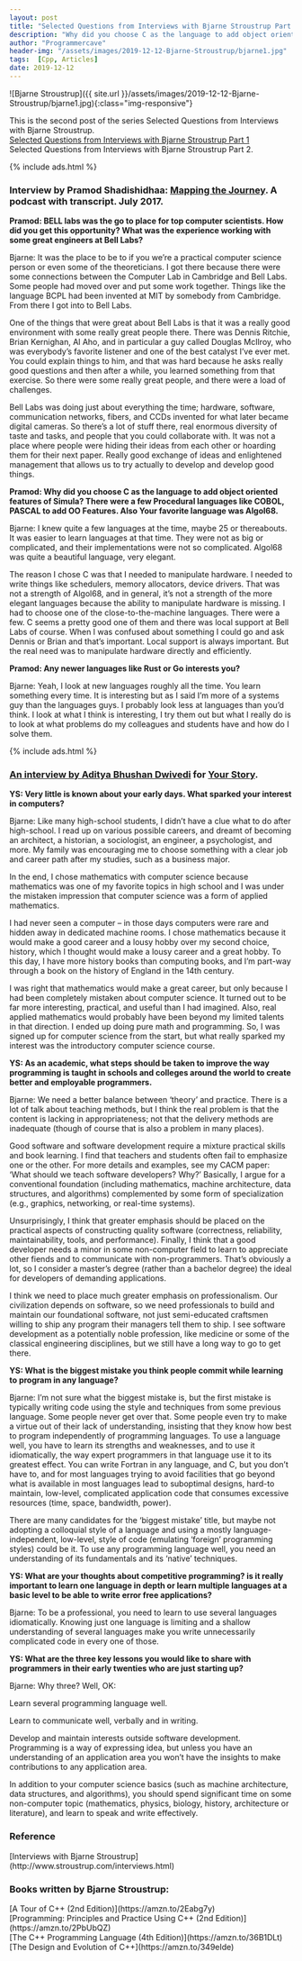```yaml
---
layout: post
title: "Selected Questions from Interviews with Bjarne Stroustrup Part 2| Creator of C++"
description: "Why did you choose C as the language to add object oriented features of Simula? There were a few Procedural languages like COBOL, PASCAL to add OO Features. Also Your favorite language was Algol68.Bjarne: I knew quite a few languages at the time, maybe 25 or thereabouts. It was easier to learn languages at that time. They were not as big or complicated, and their implementations were not so complicated. Algol68 was quite a beautiful language, very elegant.The reason I chose C was that I needed to manipulate hardware. I needed to write things like schedulers, memory allocators, device drivers."
author: "Programmercave"
header-img: "/assets/images/2019-12-12-Bjarne-Stroustrup/bjarne1.jpg"
tags:  [Cpp, Articles]
date: 2019-12-12
---
```




![Bjarne Stroustrup]({{ site.url }}/assets/images/2019-12-12-Bjarne-Stroustrup/bjarne1.jpg){:class="img-responsive"}

This is the second post of the series Selected Questions from Interviews with Bjarne Stroustrup.<br/>
[Selected Questions from Interviews with Bjarne Stroustrup Part 1]({{site.url}}/blog/2019/12/12/Selected-Questions-from-Interviews-with-Bjarne-Stroustrup-Inventor-of-Cpp)<br/>
Selected Questions from Interviews with Bjarne Stroustrup Part 2.

{% include ads.html %}<br/>

### Interview by Pramod Shadishidhaa: [Mapping the Journey](https://www.mappingthejourney.com/single-post/Interview-with-Bjarne-Stroustrup). A podcast with transcript. July 2017. 

**Pramod: BELL labs was the go to place for top computer scientists. How did you get this opportunity? What was the experience working with some great engineers at Bell Labs?**

Bjarne: It was the place to be to if you we’re a practical computer science person or even some of the theoreticians. I got there because there were some connections between the Computer Lab in Cambridge and Bell Labs. Some people had moved over and put some work together. Things like the language BCPL had been invented at MIT by somebody from Cambridge. From there I got into to Bell Labs.

One of the things that were great about Bell Labs is that it was a really good environment with some really great people there. There was Dennis Ritchie, Brian Kernighan, Al Aho, and in particular a guy called Douglas McIlroy, who was everybody’s favorite listener and one of the best catalyst I’ve ever met. You could explain things to him, and that was hard because he asks really good questions and then after a while, you learned something from that exercise. So there were some really great people, and there were a load of challenges.

Bell Labs was doing just about everything the time; hardware, software, communication networks, fibers, and CCDs invented for what later became digital cameras. So there’s a lot of stuff there, real enormous diversity of taste and tasks, and people that you could collaborate with. It was not a place where people were hiding their ideas from each other or hoarding them for their next paper. Really good exchange of ideas and enlightened management that allows us to try actually to develop and develop good things.

**Pramod: Why did you choose C as the language to add object oriented features of Simula? There were a few Procedural languages like COBOL, PASCAL to add OO Features. Also Your favorite language was Algol68.**

Bjarne: I knew quite a few languages at the time, maybe 25 or thereabouts. It was easier to learn languages at that time. They were not as big or complicated, and their implementations were not so complicated. Algol68 was quite a beautiful language, very elegant.

The reason I chose C was that I needed to manipulate hardware. I needed to write things like schedulers, memory allocators, device drivers. That was not a strength of Algol68, and in general, it’s not a strength of the more elegant languages because the ability to manipulate hardware is missing. I had to choose one of the close-to-the-machine languages. There were a few. C seems a pretty good one of them and there was local support at Bell Labs of course. When I was confused about something I could go and ask Dennis or Brian and that’s important. Local support is always important. But the real need was to manipulate hardware directly and efficiently.

**Pramod: Any newer languages like Rust or Go interests you?**

Bjarne: Yeah, I look at new languages roughly all the time. You learn something every time. It is interesting but as I said I’m more of a systems guy than the languages guys. I probably look less at languages than you’d think. I look at what I think is interesting, I try them out but what I really do is to look at what problems do my colleagues and students have and how do I solve them.

{% include ads.html %}<br/>

### [An interview by Aditya Bhushan Dwivedi](http://yourstory.com/2013/12/bjarne-stroustrup-interview/) for [Your Story](http://yourstory.com/). 

**YS: Very little is known about your early days. What sparked your interest in computers?**

Bjarne: Like many high-school students, I didn’t have a clue what to do after high-school. I read up on various possible careers, and dreamt of becoming an architect, a historian, a sociologist, an engineer, a psychologist, and more. My family was encouraging me to choose something with a clear job and career path after my studies, such as a business major. 

In the end, I chose mathematics with computer science because mathematics was one of my favorite topics in high school and I was under the mistaken impression that computer science was a form of applied mathematics. 

I had never seen a computer – in those days computers were rare and hidden away in dedicated machine rooms. I chose mathematics because it would make a good career and a lousy hobby over my second choice, history, which I thought would make a lousy career and a great hobby. To this day, I have more history books than computing books, and I’m part-way through a book on the history of England in the 14th century. 

I was right that mathematics would make a great career, but only because I had been completely mistaken about computer science. It turned out to be far more interesting, practical, and useful than I had imagined. Also, real applied mathematics would probably have been beyond my limited talents in that direction. I ended up doing pure math and programming. So, I was signed up for computer science from the start, but what really sparked my interest was the introductory computer science course.

**YS: As an academic, what steps should be taken to improve the way programming is taught in schools and colleges around the world to create better and employable programmers.**

Bjarne: We need a better balance between ‘theory’ and practice. There is a lot of talk about teaching methods, but I think the real problem is that the content is lacking in appropriateness; not that the delivery methods are inadequate (though of course that is also a problem in many places).

Good software and software development require a mixture practical skills and book learning. I find that teachers and students often fail to emphasize one or the other. For more details and examples, see my CACM paper: ‘What should we teach software developers? Why?’ Basically, I argue for a conventional foundation (including mathematics, machine architecture, data structures, and algorithms) complemented by some form of specialization (e.g., graphics, networking, or real-time systems).

Unsurprisingly, I think that greater emphasis should be placed on the practical aspects of constructing quality software (correctness, reliability, maintainability, tools, and performance). Finally, I think that a good developer needs a minor in some non-computer field to learn to appreciate other fiends and to communicate with non-programmers. That’s obviously a lot, so I consider a master’s degree (rather than a bachelor degree) the ideal for developers of demanding applications.

I think we need to place much greater emphasis on professionalism. Our civilization depends on software, so we need professionals to build and maintain our foundational software, not just semi-educated craftsmen willing to ship any program their managers tell them to ship. I see software development as a potentially noble profession, like medicine or some of the classical engineering disciplines, but we still have a long way to go to get there.

**YS: What is the biggest mistake you think people commit while learning to program in any language?**

Bjarne: I’m not sure what the biggest mistake is, but the first mistake is typically writing code using the style and techniques from some previous language. Some people never get over that. Some people even try to make a virtue out of their lack of understanding, insisting that they know how best to program independently of programming languages. To use a language well, you have to learn its strengths and weaknesses, and to use it idiomatically, the way expert programmers in that language use it to its greatest effect. You can write Fortran in any language, and C, but you don’t have to, and for most languages trying to avoid facilities that go beyond what is available in most languages lead to suboptimal designs, hard-to maintain, low-level, complicated application code that consumes excessive resources (time, space, bandwidth, power).

There are many candidates for the ‘biggest mistake’ title, but maybe not adopting a colloquial style of a language and using a mostly language-independent, low-level, style of code (emulating ‘foreign’ programming styles) could be it. To use any programming language well, you need an understanding of its fundamentals and its ‘native’ techniques.

**YS: What are your thoughts about competitive programming? is it really important to learn one language in depth or learn multiple languages at a basic level to be able to write error free applications?**

Bjarne: To be a professional, you need to learn to use several languages idiomatically. Knowing just one language is limiting and a shallow understanding of several languages make you write unnecessarily complicated code in every one of those.

**YS: What are the three key lessons you would like to share with programmers in their early twenties who are just starting up?**

Bjarne: Why three? Well, OK: 

Learn several programming language well. 

Learn to communicate well, verbally and in writing. 

Develop and maintain interests outside software development. Programming is a way of expressing idea, but unless you have an understanding of an application area you won’t have the insights to make contributions to any application area. 

In addition to your computer science basics (such as machine architecture, data structures, and algorithms), you should spend significant time on some non-computer topic (mathematics, physics, biology, history, architecture or literature), and learn to speak and write effectively.

<h3>Reference</h3>
[Interviews with Bjarne Stroustrup](http://www.stroustrup.com/interviews.html)

<h3>Books written by Bjarne Stroustrup:</h3>
[A Tour of C++ (2nd Edition)](https://amzn.to/2Eabg7y)<br/>
[Programming: Principles and Practice Using C++ (2nd Edition)](https://amzn.to/2PbUbQZ)<br/>
[The C++ Programming Language (4th Edition)](https://amzn.to/36B1DLt)<br/>
[The Design and Evolution of C++](https://amzn.to/349eIde)<br/>
